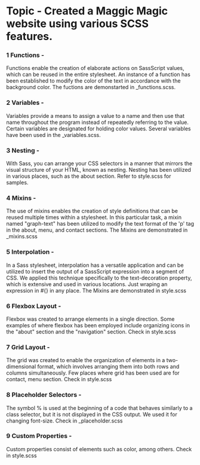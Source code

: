 # Topic - Created a Maggic Magic website using various SCSS features.

### 1 Functions -  
Functions enable the creation of elaborate actions on SassScript values, which can be reused in the entire stylesheet. An instance of a function has been established to modify the color of the text in accordance with the background color.
The fuctions are demonstarted in _functions.scss.

### 2 Variables - 
Variables provide a means to assign a value to a name and then use that name throughout the program instead of repeatedly referring to the value. Certain variables are designated for holding color values.
Several variables have been used in the _variables.scss.

### 3 Nesting -
With Sass, you can arrange your CSS selectors in a manner that mirrors the visual structure of your HTML, known as nesting. Nesting has been utilized in various places, such as the about section.
Refer to style.scss for samples.

### 4 Mixins -
The use of mixins enables the creation of style definitions that can be reused multiple times within a stylesheet. In this particular task, a mixin named "graph-text" has been utilized to modify the text format of the 'p' tag in the about, menu, and contact sections.
The Mixins are demonstrated in _mixins.scss

### 5 Interpolation -
In a Sass stylesheet, interpolation has a versatile application and can be utilized to insert the output of a SassScript expression into a segment of CSS. We applied this technique specifically to the text-decoration property, which is extensive and used in various locations.
Just wraping an expression in #{} in any place.
The Mixins are demonstrated in style.scss

### 6 Flexbox Layout -
Flexbox was created to arrange elements in a single direction. Some examples of where flexbox has been employed include organizing icons in the "about" section and the "navigation" section.
Check in style.scss

### 7 Grid Layout -
The grid was created to enable the organization of elements in a two-dimensional format, which involves arranging them into both rows and columns simultaneously.
Few places where grid has been used are for contact, menu section.
Check in style.scss

### 8 Placeholder Selectors - 
The symbol % is used at the beginning of a code that behaves similarly to a class selector, but it is not displayed in the CSS output.
We used it for changing font-size.
Check in _placeholder.scss

### 9 Custom Properties -
Custom properties consist of elements such as color, among others.
Check in style.scss
